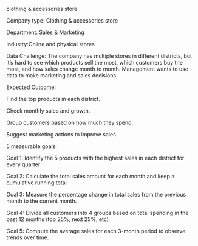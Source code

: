 clothing & accessories store

Company type: Clothing & accessories store

Department: Sales & Marketing

Industry:Online and physical stores

Data Challenge:
The company has multiple stores in different districts, but it’s hard to see which products sell the most, which customers buy the most, 
and how sales change month to month. Management wants to use data to make marketing and sales decisions.

Expected Outcome:

Find the top products in each district.

Check monthly sales and growth.

Group customers based on how much they spend.

Suggest marketing actions to improve sales.

5 measurable goals:

Goal 1: Identify the 5 products with the highest sales in each district for every quarter

Goal 2: Calculate the total sales amount for each month and keep a cumulative running total 

Goal 3: Measure the percentage change in total sales from the previous month to the current month.

Goal 4: Divide all customers into 4 groups based on total spending in the past 12 months (top 25%, next 25%, etc)

Goal 5: Compute the average sales for each 3-month period to observe trends over time.
